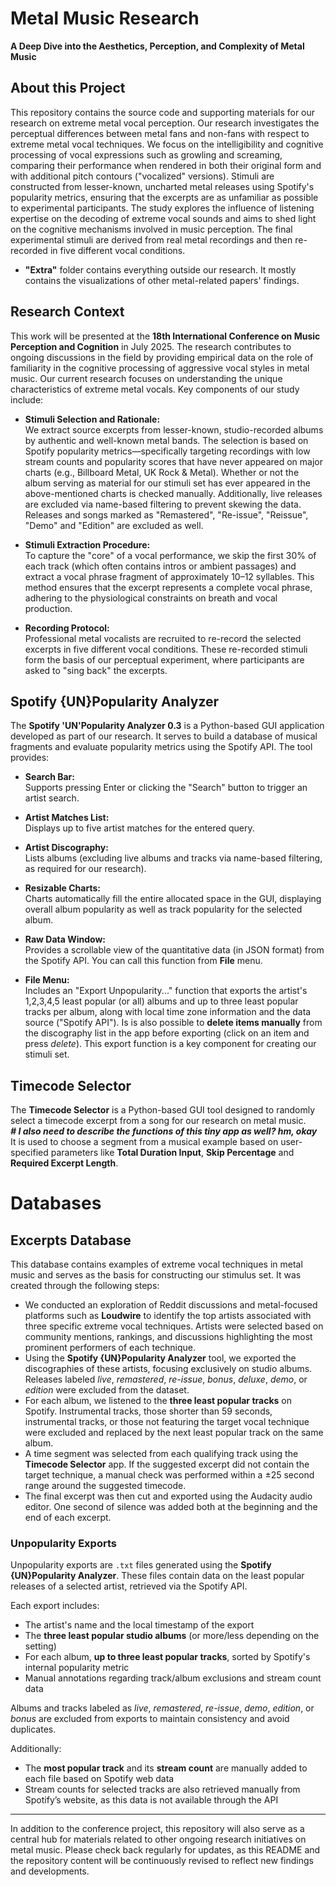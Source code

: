 # Metal Music Research  
**A Deep Dive into the Aesthetics, Perception, and Complexity of Metal Music**

## About this Project  
This repository contains the source code and supporting materials for our research on extreme metal vocal perception. Our research investigates the perceptual differences between metal fans and non-fans with respect to extreme metal vocal techniques. We focus on the intelligibility and cognitive processing of vocal expressions such as growling and screaming, comparing their performance when rendered in both their original form and with additional pitch contours ("vocalized" versions). Stimuli are constructed from lesser-known, uncharted metal releases using Spotify's popularity metrics, ensuring that the excerpts are as unfamiliar as possible to experimental participants. The study explores the influence of listening expertise on the decoding of extreme vocal sounds and aims to shed light on the cognitive mechanisms involved in music perception.
 The final experimental stimuli are derived from real metal recordings and then re-recorded in five different vocal conditions.
- **"Extra"** folder contains everything outside our research. It mostly contains the visualizations of other metal-related papers' findings.

## Research Context  
This work will be presented at the **18th International Conference on Music Perception and Cognition** in July 2025. The research contributes to ongoing discussions in the field by providing empirical data on the role of familiarity in the cognitive processing of aggressive vocal styles in metal music. Our current research focuses on understanding the unique characteristics of extreme metal vocals. Key components of our study include:

- **Stimuli Selection and Rationale:**  
  We extract source excerpts from lesser-known, studio-recorded albums by authentic and well-known metal bands. The selection is based on Spotify popularity metrics—specifically targeting recordings with low stream counts and popularity scores that have never appeared on major charts (e.g., Billboard Metal, UK Rock & Metal). Whether or not the album serving as material for our stimuli set has ever appeared in the above-mentioned charts is checked manually. Additionally, live releases are excluded via name-based filtering to prevent skewing the data. Releases and songs marked as "Remastered", "Re-issue", "Reissue", "Demo" and "Edition" are excluded as well. 

- **Stimuli Extraction Procedure:**  
  To capture the "core" of a vocal performance, we skip the first 30% of each track (which often contains intros or ambient passages) and extract a vocal phrase fragment of approximately 10–12 syllables. This method ensures that the excerpt represents a complete vocal phrase, adhering to the physiological constraints on breath and vocal production.
- **Recording Protocol:**  
  Professional metal vocalists are recruited to re-record the selected excerpts in five different vocal conditions. These re-recorded stimuli form the basis of our perceptual experiment, where participants are asked to "sing back" the excerpts.
## Spotify {UN}Popularity Analyzer  
The **Spotify 'UN'Popularity Analyzer 0.3** is a Python-based GUI application developed as part of our research. It serves to build a database of musical fragments and evaluate popularity metrics using the Spotify API. The tool provides:

- **Search Bar:**  
  Supports pressing Enter or clicking the "Search" button to trigger an artist search.

- **Artist Matches List:**  
  Displays up to five artist matches for the entered query.

- **Artist Discography:**  
  Lists albums (excluding live albums and tracks via name-based filtering, as required for our research).

- **Resizable Charts:**  
  Charts automatically fill the entire allocated space in the GUI, displaying overall album popularity as well as track popularity for the selected album.

- **Raw Data Window:**  
  Provides a scrollable view of the quantitative data (in JSON format) from the Spotify API. You can call this function from **File** menu.

- **File Menu:**  
  Includes an "Export Unpopularity..." function that exports the artist's 1,2,3,4,5 least popular (or all) albums and up to three least popular tracks per album, along with local time zone information and the data source ("Spotify API"). Is is also possible to **delete items manually** from the discography list in the app before exporting (click on an item and press *delete*). This export function is a key component for creating our stimuli set. 

## Timecode Selector
The **Timecode Selector** is a Python-based GUI tool designed to randomly select a timecode excerpt from a song for our research on metal music.  
***# I also need to describe the functions of this tiny app as well? hm, okay***  
It is used to choose a segment from a musical example based on user-specified parameters like **Total Duration Input**, **Skip Percentage** and **Required Excerpt Length**.

# Databases
## Excerpts Database

This database contains examples of extreme vocal techniques in metal music and serves as the basis for constructing our stimulus set. It was created through the following steps:

- We conducted an exploration of Reddit discussions and metal-focused platforms such as **Loudwire** to identify the top artists associated with three specific extreme vocal techniques. Artists were selected based on community mentions, rankings, and discussions highlighting the most prominent performers of each technique.
- Using the **Spotify {UN}Popularity Analyzer** tool, we exported the discographies of these artists, focusing exclusively on studio albums. Releases labeled *live*, *remastered*, *re-issue*, *bonus*, *deluxe*, *demo*, or *edition* were excluded from the dataset.
- For each album, we listened to the **three least popular tracks** on Spotify. Instrumental tracks, those shorter than 59 seconds, instrumental tracks, or those not featuring the target vocal technique were excluded and replaced by the next least popular track on the same album.
- A time segment was selected from each qualifying track using the **Timecode Selector** app. If the suggested excerpt did not contain the target technique, a manual check was performed within a ±25 second range around the suggested timecode.
- The final excerpt was then cut and exported using the Audacity audio editor. One second of silence was added both at the beginning and the end of each excerpt.

### Unpopularity Exports

Unpopularity exports are `.txt` files generated using the **Spotify {UN}Popularity Analyzer**. These files contain data on the least popular releases of a selected artist, retrieved via the Spotify API.

Each export includes:
- The artist's name and the local timestamp of the export
- The **three least popular studio albums** (or more/less depending on the setting)
- For each album, **up to three least popular tracks**, sorted by Spotify's internal popularity metric
- Manual annotations regarding track/album exclusions and stream count data

Albums and tracks labeled as *live*, *remastered*, *re-issue*, *demo*, *edition*, or *bonus* are excluded from exports to maintain consistency and avoid duplicates.

Additionally:
- The **most popular track** and its **stream count** are manually added to each file based on Spotify web data
- Stream counts for selected tracks are also retrieved manually from Spotify’s website, as this data is not available through the API


___
In addition to the conference project, this repository will also serve as a central hub for materials related to other ongoing research initiatives on metal music. Please check back regularly for updates, as this README and the repository content will be continuously revised to reflect new findings and developments.
